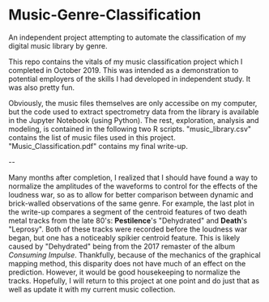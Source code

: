 # Music-Genre-Classification
An independent project attempting to automate the classification of my digital music library by genre.


  This repo contains the vitals of my music classification project which I completed in October 2019. 
This was intended as a demonstration to potential employers of the skills I had developed in independent study. It was also pretty fun.

  Obviously, the music files themselves are only accessibe on my computer, but the code used to extract spectrometry data from the library is available in the Jupyter Notebook (using Python).
The rest, exploration, analysis and modeling, is contained in the following two R scripts.
"music_library.csv" contains the list of music files used in this project.
"Music_Classification.pdf" contains my final write-up.

--

  Many months after completion, I realized that I should have found a way to normalize the amplitudes of the waveforms to control for the effects of the loudness war, so as to allow for better comparison between dynamic and brick-walled observations of the same genre.
For example, the last plot in the write-up compares a segment of the centroid features of two death metal tracks from the late 80's: **Pestilence**'s "Dehydrated" and **Death**'s "Leprosy".
Both of these tracks were recorded before the loudness war began, but one has a noticeably spikier centroid feature.
This is likely caused by "Dehydrated" being from the 2017 remaster of the album *Consuming Impulse*.
Thankfully, because of the mechanics of the graphical mapping method, this disparity does not have much of an effect on the prediction.
However, it would be good housekeeping to normalize the tracks.
Hopefully, I will return to this project at one point and do just that as well as update it with my current music collection.
